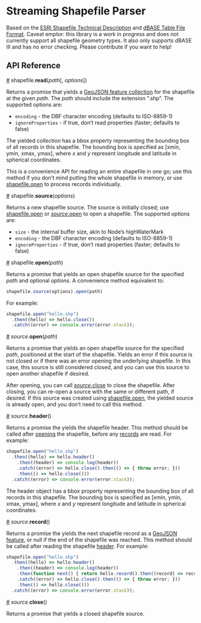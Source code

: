 # Streaming Shapefile Parser

Based on the [ESRI Shapefile Technical Description](http://www.esri.com/library/whitepapers/pdfs/shapefile.pdf) and [dBASE Table File Format](http://www.digitalpreservation.gov/formats/fdd/fdd000325.shtml). Caveat emptor: this library is a work in progress and does not currently support all shapefile geometry types. It also only supports dBASE III and has no error checking. Please contribute if you want to help!

## API Reference

<a name="read" href="#read">#</a> shapefile.<b>read</b>(<i>path</i>[, <i>options</i>])

Returns a promise that yields a [GeoJSON feature collection](http://geojson.org/geojson-spec.html#feature-collection-objects) for the shapefile at the given *path*. The *path* should include the extension “.shp”. The supported options are:

* `encoding` - the DBF character encoding (defaults to ISO-8859-1)
* `ignoreProperties` - if true, don’t read properties (faster; defaults to false)

The yielded *collection* has a bbox property representing the bounding box of all records in this shapefile. The bounding box is specified as [xmin, ymin, xmax, ymax], where *x* and *y* represent longitude and latitude in spherical coordinates.

This is a convenience API for reading an entire shapefile in one go; use this method if you don’t mind putting the whole shapefile in memory, or use <a href="#open">shapefile.open</a> to process records individually.

<a name="source" href="#source">#</a> shapefile.<b>source</b>(<i>options</i>)

Returns a new shapefile source. The source is initially closed; use [shapefile.open](#open) or [*source*.open](#source_open) to open a shapefile. The supported options are:

* `size` - the internal buffer size, akin to Node’s highWaterMark
* `encoding` - the DBF character encoding (defaults to ISO-8859-1)
* `ignoreProperties` - if true, don’t read properties (faster; defaults to false)

<a name="open" href="#open">#</a> shapefile.<b>open</b>(<i>path</i>)

Returns a promise that yields an open shapefile source for the specified *path* and optional *options*. A convenience method equivalent to:

```js
shapefile.source(options).open(path)
```

For example:

```js
shapefile.open("hello.shp")
  .then((hello) => hello.close())
  .catch((error) => console.error(error.stack));
```

<a name="source_open" href="#source_open">#</a> <i>source</i>.<b>open</b>(<i>path</i>)

Returns a promise that yields an open shapefile source for the specified *path*, positioned at the start of the shapefile. Yields an error if this source is not closed or if there was an error opening the underlying shapefile. In this case, this source is still considered closed, and you can use this source to open another shapefile if desired.

After opening, you can call [*source*.close](#source_close) to close the shapefile. After closing, you can re-open a source with the same or different path, if desired. If this source was created using [shapefile.open](#open), the yielded source is already open, and you don’t need to call this method.

<a name="source_header" href="#source_header">#</a> <i>source</i>.<b>header</b>()

Returns a promise the yields the shapefile header. This method should be called after [opening](#source_open) the shapefile, before any [records](#source_record) are read. For example:

```js
shapefile.open("hello.shp")
  .then((hello) => hello.header()
    .then((header) => console.log(header))
    .catch((error) => hello.close().then(() => { throw error; }))
    .then(() => hello.close()))
  .catch((error) => console.error(error.stack));
```

The header object has a bbox property representing the bounding box of all records in this shapefile. The bounding box is specified as [xmin, ymin, xmax, ymax], where *x* and *y* represent longitude and latitude in spherical coordinates.

<a name="source_record" href="#source_record">#</a> <i>source</i>.<b>record</b>()

Returns a promise the yields the next shapefile record as a [GeoJSON feature](http://geojson.org/geojson-spec.html#feature-objects), or null if the end of the shapefile was reached. This method should be called after reading the shapefile [header](#source_header). For example:

```js
shapefile.open("hello.shp")
  .then((hello) => hello.header()
    .then((header) => console.log(header))
    .then(function next() { return hello.record().then((record) => record && (console.log(record), next())); })
    .catch((error) => hello.close().then(() => { throw error; }))
    .then(() => hello.close()))
  .catch((error) => console.error(error.stack));
```

<a name="source_close" href="#source_close">#</a> <i>source</i>.<b>close</b>()

Returns a promise that yields a closed shapefile source.
